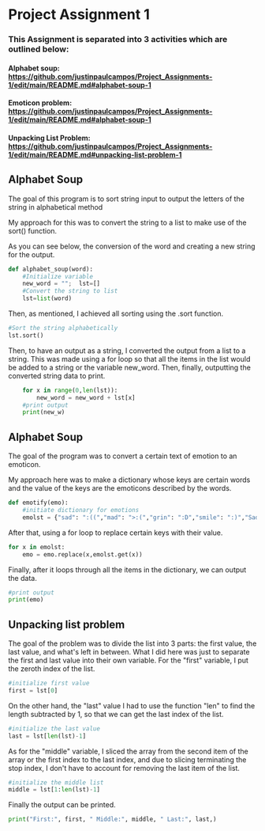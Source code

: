 # Project Assignment 1

### This Assignment is separated into 3 activities which are outlined below:
#### Alphabet soup: https://github.com/justinpaulcampos/Project_Assignments-1/edit/main/README.md#alphabet-soup-1
#### Emoticon problem: https://github.com/justinpaulcampos/Project_Assignments-1/edit/main/README.md#alphabet-soup-1
#### Unpacking List Problem: https://github.com/justinpaulcampos/Project_Assignments-1/edit/main/README.md#unpacking-list-problem-1

## Alphabet Soup
The goal of this program is to sort string input to output the letters of the string in alphabetical method

My approach for this was to convert the string to a list to make use of the sort() function.

As you can see below, the conversion of the word and creating a new string for the output. 
``` python
def alphabet_soup(word):
    #Initialize variable
    new_word = "";  lst=[]
    #Convert the string to list
    lst=list(word)
```
Then, as mentioned, I achieved all sorting using the .sort function. 
``` python
#Sort the string alphabetically
lst.sort()
```
Then, to have an output as a string, I converted the output from a list to a string. This was made using a for loop so that all the items in the list would be added to a string or the variable new_word. Then, finally, outputting the converted string data to print.
``` python
    for x in range(0,len(lst)):
        new_word = new_word + lst[x]
    #print output
    print(new_w)
```
## Alphabet Soup
The goal of the program was to convert a certain text of emotion to an emoticon.

My approach here was to make a dictionary whose keys are certain words and the value of the keys are the emoticons described by the words. 
``` python
def emotify(emo):
    #initiate dictionary for emotions
    emolst = {"sad": ":((","mad": ">:(","grin": ":D","smile": ":)","Sad": ":((","Mad": ">:(","Grin": ":D","Smile": ":)"}
```
After that, using a for loop to replace certain keys with their value.
``` python
for x in emolst:
    emo = emo.replace(x,emolst.get(x))
```
Finally, after it loops through all the items in the dictionary, we can output the data.
```python
#print output
print(emo)
```
## Unpacking list problem
The goal of the problem was to divide the list into 3 parts: the first value, the last value, and what's left in between.
What I did here was just to separate the first and last value into their own variable. For the "first" variable, I put the zeroth index of the list.
```python
#initialize first value
first = lst[0]
```
On the other hand, the "last" value I had to use the function "len" to find the length subtracted by 1, so that we can get the last index of the list.
``` python
#initialize the last value
last = lst[len(lst)-1]
```
As for the "middle" variable, I sliced the array from the second item of the array or the first index to the last index, and due to slicing terminating the stop index, I don't have to account for removing the last item of the list.
``` python
#initialize the middle list
middle = lst[1:len(lst)-1]
```
Finally the output can be printed.
``` python
print("First:", first, " Middle:", middle, " Last:", last,)
```

